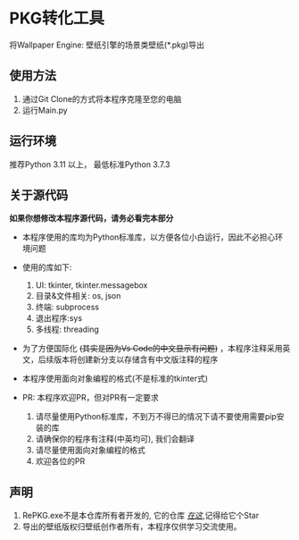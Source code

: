 # PKG转化工具
将Wallpaper Engine: 壁纸引擎的场景类壁纸(*.pkg)导出
## 使用方法
1. 通过Git Clone的方式将本程序克隆至您的电脑
2. 运行Main.py
## 运行环境
推荐Python 3.11 以上， 最低标准Python 3.7.3
## 关于源代码
**如果你想修改本程序源代码，请务必看完本部分**

- 本程序使用的库均为Python标准库，以方便各位小白运行，因此不必担心环境问题
- 使用的库如下:
   
   1. UI: tkinter, tkinter.messagebox
   2. 目录&文件相关: os, json
   3. 终端: subprocess
   4. 退出程序:sys
   5. 多线程: threading
- 为了方便国际化 ~~(其实是因为Vs Code的中文显示有问题)~~ ，本程序注释采用英文，后续版本将创建新分支以存储含有中文版注释的程序
- 本程序使用面向对象编程的格式(不是标准的tkinter式)
- PR: 本程序欢迎PR，但对PR有一定要求
   
   1. 请尽量使用Python标准库，不到万不得已的情况下请不要使用需要pip安装的库
   2. 请确保你的程序有注释(中英均可), 我们会翻译
   3. 请尽量使用面向对象编程的格式
   4. 欢迎各位的PR
## 声明
1. RePKG.exe不是本仓库所有者开发的,  它的仓库 *[在这](https://github.com/notscuffed/repkg)*,记得给它个Star
2. 导出的壁纸版权归壁纸创作者所有，本程序仅供学习交流使用。